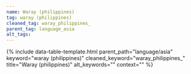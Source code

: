 ```yaml
---
name: Waray (philippines)
tag: waray (philippines)
cleaned_tag: waray_philippines_
parent_tag: language_asia
alt_tags: 
---
```


{% include data-table-template.html 
  parent_path="language/asia" 
  keyword="waray (philippines)" 
  cleaned_keyword="waray_philippines_" 
  title="Waray (philippines)"
  alt_keywords=""
  context=""
%}

